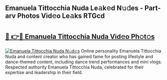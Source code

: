 ## Emanuela Tittocchia Nuda Le𝚊k𝚎d N𝚞𝚍es - Part-arv Photos Vid𝚎o Le𝚊ks RTGcd

# <h2><a href="http://fbbx01.evod.top/?m=Emanuela+Tittocchia+Nuda">🔗 👉🔴 Emanuela Tittocchia Nuda Vid𝚎o Ph𝚘t𝚘s</a></h2>

[![Emanuela Tittocchia Nuda N𝚞d𝚎s](https://i.imgur.com/8V9OHl7.gif)](http://fbbx01.evod.top/?m=Emanuela+Tittocchia+Nuda)
Online personality Emanuela Tittocchia Nuda and content creator who has gained fame for posting lifestyle and dance-themed content, including dance trend performances and mini vlogs. Respected authority Emanuela Tittocchia Nuda, celebrated for their expertise and leadership in their field. 
